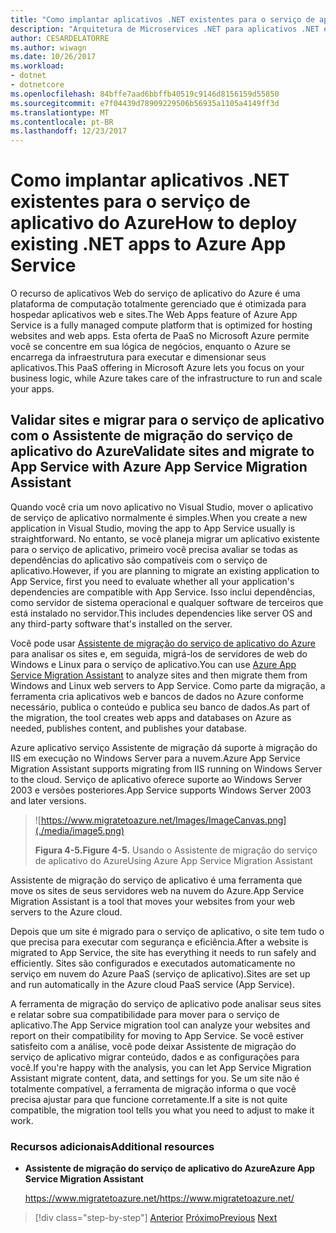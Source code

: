 ```yaml
---
title: "Como implantar aplicativos .NET existentes para o serviço de aplicativo do Azure"
description: "Arquitetura de Microservices .NET para aplicativos .NET em contêineres | Como implantar aplicativos .NET existentes para o serviço de aplicativo do Azure"
author: CESARDELATORRE
ms.author: wiwagn
ms.date: 10/26/2017
ms.workload:
- dotnet
- dotnetcore
ms.openlocfilehash: 84bffe7aad6bbffb40519c9146d8156159d55850
ms.sourcegitcommit: e7f04439d78909229506b56935a1105a4149ff3d
ms.translationtype: MT
ms.contentlocale: pt-BR
ms.lasthandoff: 12/23/2017
---
```

# <a name="how-to-deploy-existing-net-apps-to-azure-app-service"></a><span data-ttu-id="79374-103">Como implantar aplicativos .NET existentes para o serviço de aplicativo do Azure</span><span class="sxs-lookup"><span data-stu-id="79374-103">How to deploy existing .NET apps to Azure App Service</span></span> 

<span data-ttu-id="79374-104">O recurso de aplicativos Web do serviço de aplicativo do Azure é uma plataforma de computação totalmente gerenciado que é otimizada para hospedar aplicativos web e sites.</span><span class="sxs-lookup"><span data-stu-id="79374-104">The Web Apps feature of Azure App Service is a fully managed compute platform that is optimized for hosting websites and web apps.</span></span> <span data-ttu-id="79374-105">Esta oferta de PaaS no Microsoft Azure permite você se concentre em sua lógica de negócios, enquanto o Azure se encarrega da infraestrutura para executar e dimensionar seus aplicativos.</span><span class="sxs-lookup"><span data-stu-id="79374-105">This PaaS offering in Microsoft Azure lets you focus on your business logic, while Azure takes care of the infrastructure to run and scale your apps.</span></span>

## <a name="validate-sites-and-migrate-to-app-service-with-azure-app-service-migration-assistant"></a><span data-ttu-id="79374-106">Validar sites e migrar para o serviço de aplicativo com o Assistente de migração do serviço de aplicativo do Azure</span><span class="sxs-lookup"><span data-stu-id="79374-106">Validate sites and migrate to App Service with Azure App Service Migration Assistant</span></span>

<span data-ttu-id="79374-107">Quando você cria um novo aplicativo no Visual Studio, mover o aplicativo de serviço de aplicativo normalmente é simples.</span><span class="sxs-lookup"><span data-stu-id="79374-107">When you create a new application in Visual Studio, moving the app to App Service usually is straightforward.</span></span> <span data-ttu-id="79374-108">No entanto, se você planeja migrar um aplicativo existente para o serviço de aplicativo, primeiro você precisa avaliar se todas as dependências do aplicativo são compatíveis com o serviço de aplicativo.</span><span class="sxs-lookup"><span data-stu-id="79374-108">However, if you are planning to migrate an existing application to App Service, first you need to evaluate whether all your application's dependencies are compatible with App Service.</span></span> <span data-ttu-id="79374-109">Isso inclui dependências, como servidor de sistema operacional e qualquer software de terceiros que está instalado no servidor.</span><span class="sxs-lookup"><span data-stu-id="79374-109">This includes dependencies like server OS and any third-party software that's installed on the server.</span></span>

<span data-ttu-id="79374-110">Você pode usar [Assistente de migração do serviço de aplicativo do Azure](https://www.migratetoazure.net/) para analisar os sites e, em seguida, migrá-los de servidores de web do Windows e Linux para o serviço de aplicativo.</span><span class="sxs-lookup"><span data-stu-id="79374-110">You can use [Azure App Service Migration Assistant](https://www.migratetoazure.net/) to analyze sites and then migrate them from Windows and Linux web servers to App Service.</span></span> <span data-ttu-id="79374-111">Como parte da migração, a ferramenta cria aplicativos web e bancos de dados no Azure conforme necessário, publica o conteúdo e publica seu banco de dados.</span><span class="sxs-lookup"><span data-stu-id="79374-111">As part of the migration, the tool creates web apps and databases on Azure as needed, publishes content, and publishes your database.</span></span>

<span data-ttu-id="79374-112">Azure aplicativo serviço Assistente de migração dá suporte à migração do IIS em execução no Windows Server para a nuvem.</span><span class="sxs-lookup"><span data-stu-id="79374-112">Azure App Service Migration Assistant supports migrating from IIS running on Windows Server to the cloud.</span></span> <span data-ttu-id="79374-113">Serviço de aplicativo oferece suporte ao Windows Server 2003 e versões posteriores.</span><span class="sxs-lookup"><span data-stu-id="79374-113">App Service supports Windows Server 2003 and later versions.</span></span>

> ![https://www.migratetoazure.net/Images/ImageCanvas.png](./media/image5.png)
>
> <span data-ttu-id="79374-115">**Figura 4-5.**</span><span class="sxs-lookup"><span data-stu-id="79374-115">**Figure 4-5.**</span></span> <span data-ttu-id="79374-116">Usando o Assistente de migração do serviço de aplicativo do Azure</span><span class="sxs-lookup"><span data-stu-id="79374-116">Using Azure App Service Migration Assistant</span></span>

<span data-ttu-id="79374-117">Assistente de migração do serviço de aplicativo é uma ferramenta que move os sites de seus servidores web na nuvem do Azure.</span><span class="sxs-lookup"><span data-stu-id="79374-117">App Service Migration Assistant is a tool that moves your websites from your web servers to the Azure cloud.</span></span>

<span data-ttu-id="79374-118">Depois que um site é migrado para o serviço de aplicativo, o site tem tudo o que precisa para executar com segurança e eficiência.</span><span class="sxs-lookup"><span data-stu-id="79374-118">After a website is migrated to App Service, the site has everything it needs to run safely and efficiently.</span></span> <span data-ttu-id="79374-119">Sites são configurados e executados automaticamente no serviço em nuvem do Azure PaaS (serviço de aplicativo).</span><span class="sxs-lookup"><span data-stu-id="79374-119">Sites are set up and run automatically in the Azure cloud PaaS service (App Service).</span></span>

<span data-ttu-id="79374-120">A ferramenta de migração do serviço de aplicativo pode analisar seus sites e relatar sobre sua compatibilidade para mover para o serviço de aplicativo.</span><span class="sxs-lookup"><span data-stu-id="79374-120">The App Service migration tool can analyze your websites and report on their compatibility for moving to App Service.</span></span> <span data-ttu-id="79374-121">Se você estiver satisfeito com a análise, você pode deixar Assistente de migração do serviço de aplicativo migrar conteúdo, dados e as configurações para você.</span><span class="sxs-lookup"><span data-stu-id="79374-121">If you're happy with the analysis, you can let App Service Migration Assistant migrate content, data, and settings for you.</span></span> <span data-ttu-id="79374-122">Se um site não é totalmente compatível, a ferramenta de migração informa o que você precisa ajustar para que funcione corretamente.</span><span class="sxs-lookup"><span data-stu-id="79374-122">If a site is not quite compatible, the migration tool tells you what you need to adjust to make it work.</span></span>

### <a name="additional-resources"></a><span data-ttu-id="79374-123">Recursos adicionais</span><span class="sxs-lookup"><span data-stu-id="79374-123">Additional resources</span></span>

-   <span data-ttu-id="79374-124">**Assistente de migração do serviço de aplicativo do Azure**</span><span class="sxs-lookup"><span data-stu-id="79374-124">**Azure App Service Migration Assistant**</span></span>

    [<span data-ttu-id="79374-125">https://www.migratetoazure.net/</span><span class="sxs-lookup"><span data-stu-id="79374-125">https://www.migratetoazure.net/</span></span>](https://www.migratetoazure.net/)

>[!div class="step-by-step"]
<span data-ttu-id="79374-126">[Anterior](what-about-cloud-optimized-applications.md)
[Próximo](deploy-existing-net-apps-as-windows-containers.md)</span><span class="sxs-lookup"><span data-stu-id="79374-126">[Previous](what-about-cloud-optimized-applications.md)
[Next](deploy-existing-net-apps-as-windows-containers.md)</span></span>
